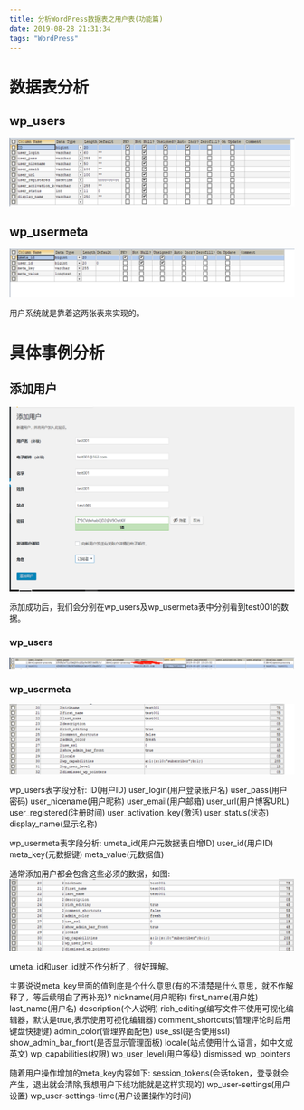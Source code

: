 ```yaml
---
title: 分析WordPress数据表之用户表(功能篇)
date: 2019-08-28 21:31:34
tags: "WordPress"
---
```


# 数据表分析

## wp_users
![图一](分析WordPress数据表之用户表-功能篇/01.png)

## wp_usermeta
![图二](分析WordPress数据表之用户表-功能篇/02.png)


用户系统就是靠着这两张表来实现的。
<!--more-->
# 具体事例分析

## 添加用户
![图三](分析WordPress数据表之用户表-功能篇/03.png)

添加成功后，我们会分别在wp_users及wp_usermeta表中分别看到test001的数据。

### wp_users
![图四](分析WordPress数据表之用户表-功能篇/04.png)

### wp_usermeta
![图五](分析WordPress数据表之用户表-功能篇/05.png)

wp_users表字段分析:
ID(用户ID)
user_login(用户登录账户名)
user_pass(用户密码)
user_nicename(用户昵称)
user_email(用户邮箱)
user_url(用户博客URL)
user_registered(注册时间)
user_activation_key(激活)
user_status(状态)
display_name(显示名称)

wp_usermeta表字段分析:
umeta_id(用户元数据表自增ID)
user_id(用户ID)
meta_key(元数据键)
meta_value(元数据值)

通常添加用户都会包含这些必须的数据，如图:
![图六](分析WordPress数据表之用户表-功能篇/06.png)

umeta_id和user_id就不作分析了，很好理解。

主要说说meta_key里面的值到底是个什么意思(有的不清楚是什么意思，就不作解释了，等后续明白了再补充)?
nickname(用户昵称)
first_name(用户姓)
last_name(用户名)
description(个人说明)
rich_editing(编写文件不使用可视化编辑器，默认是true,表示使用可视化编辑器)
comment_shortcuts(管理评论时启用键盘快捷键)
admin_color(管理界面配色)
use_ssl(是否使用ssl)
show_admin_bar_front(是否显示管理面板)
locale(站点使用什么语言，如中文或英文)
wp_capabilities(权限)
wp_user_level(用户等级)
dismissed_wp_pointers

随着用户操作增加的meta_key内容如下:
session_tokens(会话token，登录就会产生，退出就会清除,我想用户下线功能就是这样实现的)
wp_user-settings(用户设置)
wp_user-settings-time(用户设置操作的时间)



